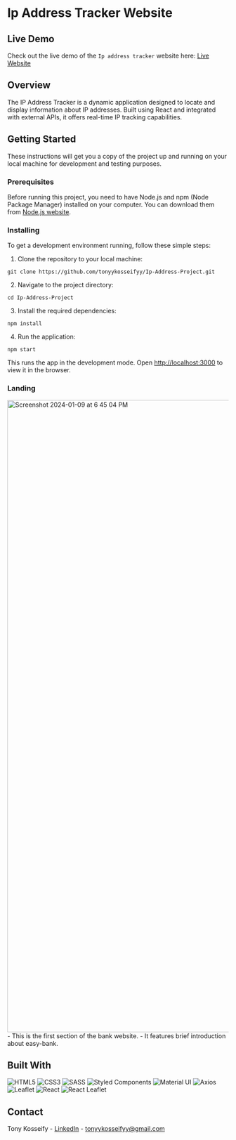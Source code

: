 # Ip Address Tracker Website

## Live Demo

Check out the live demo of the `Ip address tracker` website here: [Live Website](https://ip-address-project-85ce4.web.app/)

## Overview

The IP Address Tracker is a dynamic application designed to locate and display information about IP addresses. Built using React and integrated with external APIs, it offers real-time IP tracking capabilities.


## Getting Started

These instructions will get you a copy of the project up and running on your local machine for development and testing purposes.

### Prerequisites 

Before running this project, you need to have Node.js and npm (Node Package Manager) installed on your computer. You can download them from [Node.js website](https://nodejs.org/).

### Installing

To get a development environment running, follow these simple steps:


1. Clone the repository to your local machine:
```
git clone https://github.com/tonyykosseifyy/Ip-Address-Project.git
```

2. Navigate to the project directory:

```
cd Ip-Address-Project
```

3. Install the required dependencies:
```
npm install
```

4. Run the application:
```
npm start
```

This runs the app in the development mode. Open [http://localhost:3000](http://localhost:3000) to view it in the browser.


### Landing 

<img width="1440" alt="Screenshot 2024-01-09 at 6 45 04 PM" src="https://github.com/tonyykosseifyy/Ip-Address-Project/assets/68602228/cea7f00d-b58b-4c97-b79b-c26ee5271a9e">
- This is the first section of the bank website.
- It features brief introduction about easy-bank.



## Built With

![HTML5](https://img.shields.io/badge/html5-%23E34F26.svg?style=for-the-badge&logo=html5&logoColor=white)
![CSS3](https://img.shields.io/badge/css3-%231572B6.svg?style=for-the-badge&logo=css3&logoColor=white)
![SASS](https://img.shields.io/badge/SASS-hotpink.svg?style=for-the-badge&logo=SASS&logoColor=white)
![Styled Components](https://img.shields.io/badge/styled--components-DB7093?style=for-the-badge&logo=styled-components&logoColor=white)
![Material UI](https://img.shields.io/badge/Material--UI-0081CB.svg?style=for-the-badge&logo=material-ui&logoColor=white)
![Axios](https://img.shields.io/badge/Axios-%231572B6.svg?style=for-the-badge&logo=axios&logoColor=white)
![Leaflet](https://img.shields.io/badge/Leaflet-%231EBF00.svg?style=for-the-badge&logo=leaflet&logoColor=white)
![React](https://img.shields.io/badge/React-%2320232a.svg?style=for-the-badge&logo=react&logoColor=%2361DAFB)
![React Leaflet](https://img.shields.io/badge/React_Leaflet-%2320232a.svg?style=for-the-badge&logo=react-leaflet&logoColor=white)


## Contact

Tony Kosseify - <a href="https://www.linkedin.com/in/tonyykosseifyy" target="_blank">LinkedIn</a> - tonyykosseifyy@gmail.com
